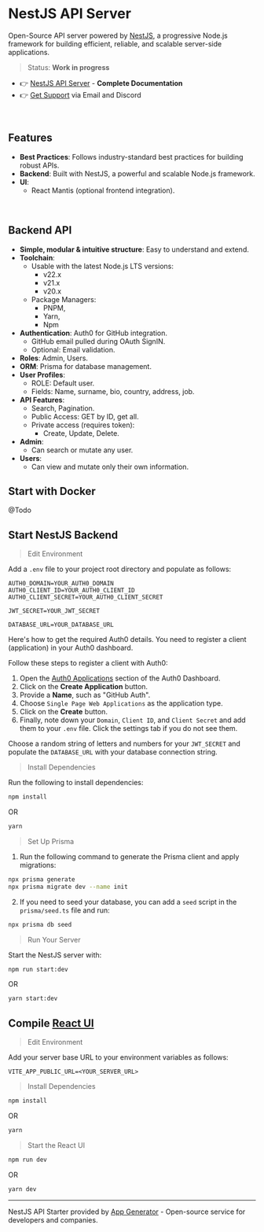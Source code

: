 # NestJS API Server

Open-Source API server powered by [NestJS](https://app-generator.dev/docs/technologies/nestjs/index.html), a progressive Node.js framework for building efficient, reliable, and scalable server-side applications.

> Status: **Work in progress**

- 👉 [NestJS API Server](#) - **Complete Documentation**
- 👉 [Get Support](https://app-generator.dev/ticket/create/) via Email and Discord

<br />

## Features  

- **Best Practices**: Follows industry-standard best practices for building robust APIs.
- **Backend**: Built with NestJS, a powerful and scalable Node.js framework.
- **UI**: 
  - React Mantis (optional frontend integration).

<br />

## Backend API

- **Simple, modular & intuitive structure**: Easy to understand and extend.
- **Toolchain**:
  - Usable with the latest Node.js LTS versions:
    - v22.x
    - v21.x
    - v20.x
  - Package Managers: 
    - PNPM, 
    - Yarn, 
    - Npm  
- **Authentication**: Auth0 for GitHub integration.
  - GitHub email pulled during OAuth SignIN.
  - Optional: Email validation.
- **Roles**: Admin, Users.
- **ORM**: Prisma for database management.
- **User Profiles**:
  - ROLE: Default user.
  - Fields: Name, surname, bio, country, address, job.
- **API Features**:
  - Search, Pagination.
  - Public Access: GET by ID, get all.
  - Private access (requires token):
    - Create, Update, Delete.
- **Admin**:
  - Can search or mutate any user.
- **Users**:
  - Can view and mutate only their own information.

## Start with Docker

@Todo

## Start NestJS Backend

> Edit Environment

Add a `.env` file to your project root directory and populate as follows:

```env
AUTH0_DOMAIN=YOUR_AUTH0_DOMAIN
AUTH0_CLIENT_ID=YOUR_AUTH0_CLIENT_ID
AUTH0_CLIENT_SECRET=YOUR_AUTH0_CLIENT_SECRET

JWT_SECRET=YOUR_JWT_SECRET

DATABASE_URL=YOUR_DATABASE_URL
```

Here's how to get the required Auth0 details. You need to register a client (application) in your Auth0 dashboard.

Follow these steps to register a client with Auth0:

1. Open the [Auth0 Applications](https://manage.auth0.com/?_gl=1*1a4zekg*_ga*Mjg3MzE5NzcyLjE3MzcwMjU4MzA.*_ga_QKMSDV5369*MTczNzIwMTkzNy45LjEuMTczNzIwMTk1Ni40MS4wLjA.#/applications) section of the Auth0 Dashboard.
2. Click on the **Create Application** button.
3. Provide a **Name**, such as "GitHub Auth".
4. Choose `Single Page Web Applications` as the application type.
5. Click on the **Create** button.
6. Finally, note down your `Domain`, `Client ID`, and `Client Secret` and add them to your `.env` file. Click the settings tab if you do not see them.

Choose a random string of letters and numbers for your `JWT_SECRET` and populate the `DATABASE_URL` with your database connection string.

> Install Dependencies

Run the following to install dependencies:

```bash
npm install
```

OR

```bash
yarn
```

> Set Up Prisma

1. Run the following command to generate the Prisma client and apply migrations:

```bash
npx prisma generate
npx prisma migrate dev --name init
```

2. If you need to seed your database, you can add a `seed` script in the `prisma/seed.ts` file and run:

```bash
npx prisma db seed
```

> Run Your Server

Start the NestJS server with:

```bash
npm run start:dev
```

OR

```bash
yarn start:dev
```

## Compile [React UI](https://github.com/codedthemes/mantis-free-react-admin-template)

> Edit Environment

Add your server base URL to your environment variables as follows:

```env
VITE_APP_PUBLIC_URL=<YOUR_SERVER_URL>
```

> Install Dependencies

```bash
npm install
```

OR

```bash
yarn
```

> Start the React UI

```bash
npm run dev
```

OR

```bash
yarn dev
```

---
NestJS API Starter provided by [App Generator](https://app-generator.dev/) - Open-source service for developers and companies.
